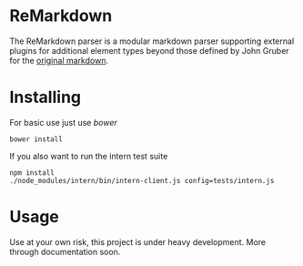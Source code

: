 # ReMarkdown

The ReMarkdown parser is a modular markdown parser supporting external plugins for additional element types beyond those
defined by John Gruber for the [original markdown](http://daringfireball.net/projects/markdown/).

# Installing
For basic use just use *bower*
```Shell
bower install
```

If you also want to run the intern test suite
```Shell
npm install
./node_modules/intern/bin/intern-client.js config=tests/intern.js
```

# Usage
Use at your own risk, this project is under heavy development. More through documentation
soon.





